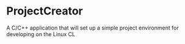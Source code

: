 ProjectCreator
==============

A C/C++ application that will set up a simple project environment for developing on the Linux CL

